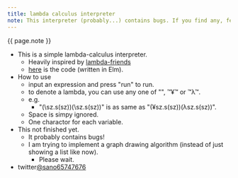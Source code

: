```yaml
---
title: lambda calculus interpreter
note: This interpreter (probably...) contains bugs. If you find any, feel free to tell me...
---
```

<script src="lambda.js"></script>
<div id="myapp"></div>
<p> {{ page.note }} </p>
<script>
  var app = Elm.Main.init({
    node: document.getElementById('myapp')
  });
</script>

- This is a simple lambda-calculus interpreter.
  - Heavily inspired by [lambda-friends](https://nikosai.ml/lambda-friends/)
  - [here](https://github.com/sano-jin/lambda.git) is the code (written in Elm). 
- How to use
  - input an expression and press "run" to run. 
  - to denote a lambda, you can use any one of "\", ™¥™ or ™λ™.
  - e.g.
    - "(\sz.s(sz))(\sz.s(sz))" is as same as "(¥sz.s(sz))(λsz.s(sz))".
  - Space is simpy ignored.
  - One charactor for each variable.
- This not finished yet.
  - It probably contains bugs!
  - I am trying to implement a graph drawing algorithm (instead of just showing a list like now).
    - Please wait.
- twitter[@sano65747676](https://twitter.com/sano65747676)
